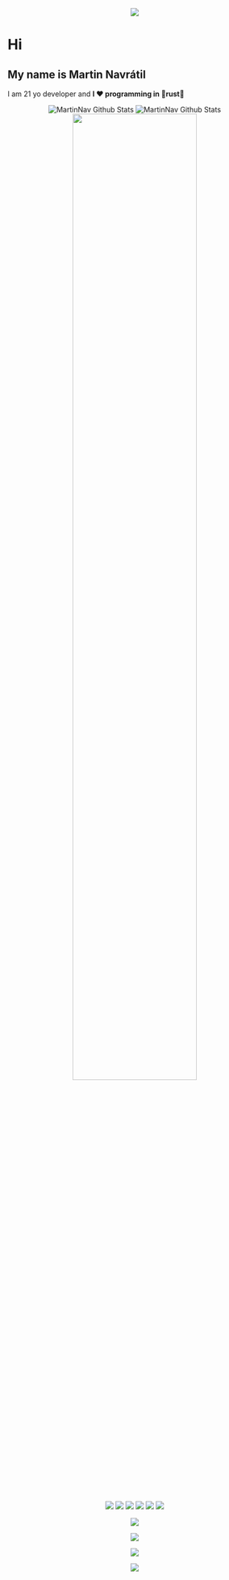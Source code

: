 <p align="center">
 <img src="https://capsule-render.vercel.app/api?type=waving&color=gradient&height=60&section=header" />
</p>
<h1>Hi</h1>
<h2> My name is Martin Navrátil</h2>
<p>I am 21 yo developer and <strong>I ❤️ programming in 🦀rust🦀</strong></p>
<p align="center">
<img align="left " alt="MartinNav Github Stats" src="https://github-readme-stats.vercel.app/api?username=martinnav&show_icons=true&title_color=fff&icon_color=3FB950&text_color=9f9f9f&bg_color=151515&count_private=true" />
<img align="left " alt="MartinNav Github Stats" src="https://github-readme-stats.vercel.app/api/top-langs/?username=MartinNav&theme=blue-green"> 
<img width="70%" src="https://github-readme-streak-stats.herokuapp.com/?user=MartinNav&theme=dark&custom_title=streak-stats&hide_border=false&layout=compact" />
</p>



<p align="center">
<img src="https://img.shields.io/badge/Language-Rust-informational?style=for-the-badge&logoColor=white&color=orange" />
<img src="https://img.shields.io/badge/Language-Csharp-informational?style=for-the-badge&logoColor=white&color=blue" />
<img src="https://img.shields.io/badge/Language-C/C++-informational?style=for-the-badge&logoColor=white&color=darkblue" />
 <img src="https://img.shields.io/badge/Language-JS-informational?style=for-the-badge&logoColor=white&color=yellow" />
 <img src="https://img.shields.io/badge/Language-Zig-informational?style=for-the-badge&logoColor=white&color=yellow" />
 <img src="https://img.shields.io/badge/Language-Python-informational?style=for-the-badge&logoColor=white&color=lightblue" />
</p>
<p align="center">
  <img src="https://img.shields.io/badge/Editor-NeoVim-informational?style=for-the-badge&logoColor=white&color=darkcyan" />
 <!--
  <img src="https://img.shields.io/badge/Editor-VisualStudio-informational?style=for-the-badge&logoColor=white&color=darkcyan" />
  -->
</p>
<p align="center">
 <!--<img src="https://img.shields.io/badge/OS-Windows-informational?style=for-the-badge&logoColor=white&color=darkgreen" />-->
 <img src="https://img.shields.io/badge/OS-Fedora-informational?style=for-the-badge&logoColor=white&color=darkgreen" />
</p>


<p align="center">
 <img src="https://skillicons.dev/icons?i=github,git,rust,js,c,neovim,zig,php,py,tauri,kotlin,go" />
</p>

<p align="center">
 <img src="https://capsule-render.vercel.app/api?type=waving&color=gradient&height=60&section=footer" />
</p>
<!--
**MartinNav/MartinNav** is a ✨ _special_ ✨ repository because its `README.md` (this file) appears on your GitHub profile.

Here are some ideas to get you started:

- 🔭 I’m currently working on ...
- 🌱 I’m currently learning ...
- 👯 I’m looking to collaborate on ...
- 🤔 I’m looking for help with ...
- 💬 Ask me about ...
- 📫 How to reach me: ...
- 😄 Pronouns: ...
- ⚡ Fun fact: ...
-->

